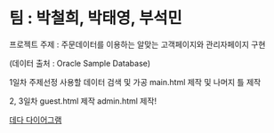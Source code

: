 # 팀 : 박철희, 박태영, 부석민


프로젝트 주제 : 주문데이터를 이용하는 알맞는 고객페이지와 관리자페이지 구현 


(데이터 출처 : Oracle Sample Database)


1일차
  주제선정
  사용할 데이터 검색 및 가공
  main.html 제작 및 나머지 틀 제작
  

2, 3일차
  guest.html 제작
  admin.html 제작!
  
  
  
  
  
[데다 다이어그램](https://user-images.githubusercontent.com/83930252/123186753-c7c9a100-d4d3-11eb-9ce6-5f9c9401df8c.png)

